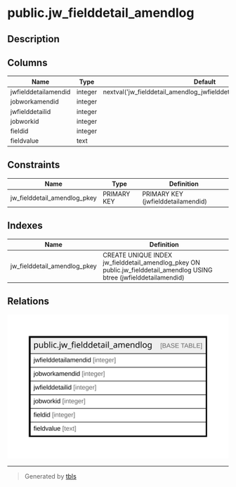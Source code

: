 # public.jw_fielddetail_amendlog

## Description

## Columns

| Name | Type | Default | Nullable | Children | Parents | Comment |
| ---- | ---- | ------- | -------- | -------- | ------- | ------- |
| jwfielddetailamendid | integer | nextval('jw_fielddetail_amendlog_jwfielddetailamendid_seq'::regclass) | false |  |  |  |
| jobworkamendid | integer |  | true |  |  |  |
| jwfielddetailid | integer |  | true |  |  |  |
| jobworkid | integer |  | true |  |  |  |
| fieldid | integer |  | true |  |  |  |
| fieldvalue | text |  | true |  |  |  |

## Constraints

| Name | Type | Definition |
| ---- | ---- | ---------- |
| jw_fielddetail_amendlog_pkey | PRIMARY KEY | PRIMARY KEY (jwfielddetailamendid) |

## Indexes

| Name | Definition |
| ---- | ---------- |
| jw_fielddetail_amendlog_pkey | CREATE UNIQUE INDEX jw_fielddetail_amendlog_pkey ON public.jw_fielddetail_amendlog USING btree (jwfielddetailamendid) |

## Relations

![er](public.jw_fielddetail_amendlog.svg)

---

> Generated by [tbls](https://github.com/k1LoW/tbls)
